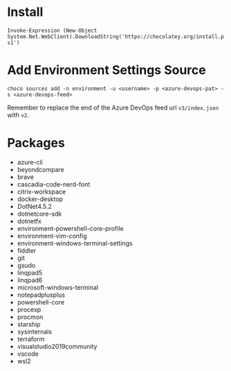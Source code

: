 # Install

`Invoke-Expression (New-Object System.Net.WebClient).DownloadString('https://chocolatey.org/install.ps1')`

# Add Environment Settings Source

`choco sources add -n environment -u <username> -p <azure-devops-pat> -s <azure-devops-feed>`

Remember to replace the end of the Azure DevOps feed url `v3/index.json` with `v2`.
# Packages

- azure-cli
- beyondcompare
- brave
- cascadia-code-nerd-font
- citrix-workspace
- docker-desktop
- DotNet4.5.2
- dotnetcore-sdk
- dotnetfx
- environment-powershell-core-profile
- environment-vim-config
- environment-windows-terminal-settings
- fiddler
- git
- gsudo
- linqpad5
- linqpad6
- microsoft-windows-terminal
- notepadplusplus
- powershell-core
- procexp
- procmon
- starship
- sysinternals
- terraform
- visualstudio2019community
- vscode
- wsl2
